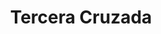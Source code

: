 ﻿---
title: "Tercera Cruzada"
permalink: periodes_224.html
layout: periode
dataInici: 1189
dataFi: 1191
sidebar: periodes
pares:
  - 339:
    title: "Cruzadas en Tierra Santa"
    dataInici: "(1096)"
    dataFi: "(1291)"

fills:
  - 573:
    title: "Sitio de Acre"
    dataInici: "(1189-08-28)"
    dataFi: "(1191-07-12)"

  - 916:
    title: "Conquista de Chipre"
    dataInici: "(1191)"

  - 227:
    title: "Batalla de Arsuf"
    dataInici: "(1191-09-07)"

jocsPrincipals:
  - title: "Crusader Rex"
    bggId: 8481

jocsEscenaris:
jocsEpoca:
  - title: "Les Croisades"
    bggId: 9871
    escenari: "La Troisième Croisade"

  - title: "The Crusades"
    bggId: 6240
    escenari: "3rd Crusade"

  - title: "Onward Christian Soldiers"
    bggId: 18747
    escenari: "3rd Crusade"

jocsEpocaEscenaris:
  - title: "Anachronism"
    bggId: 14038
    escenari: "Richard the Lionheart"
    dataInici: 1189
    dataFi: 1199

---
